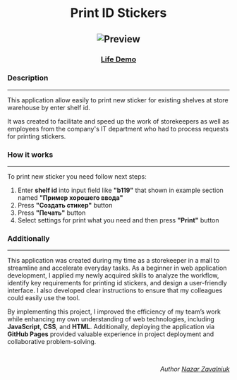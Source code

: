 <h1 align="center">Print ID Stickers</h1>

<h2 align="center">
<img alt="Preview" src="https://github.com/user-attachments/assets/1d9169e7-d650-41a7-adc7-d468c27fe128"/>
</h2>

<h3 align="center">
<a href="https://nazar-zavalniuk.github.io/Print-id-stickers/">Life Demo</a>
</h3>

<p><h3>Description</h3></p>
<hr/>

<p>This application allow easily to print new sticker for existing shelves at store warehouse by enter shelf id.</p>
<p>It was created to facilitate and speed up the work of storekeepers as well as employees from the company's IT department who had to process requests for printing stickers.</p>

<p><h3>How it works</h3></p>
<hr/>

<p>To print new sticker you need follow next steps:</p>

<ol>
<li>Enter <strong>shelf id</strong> into input field like <strong>"b119"</strong> that shown in example section named <strong>"Пример хорошего ввода"</strong></li>
<li>Press <strong>"Создать стикер"</strong> button</li>
<li>Press <strong>"Печать"</strong> button</li>
<li>Select settings for print what you need and then press <strong>"Print"</strong> button</li>
</ol>

<p><h3>Additionally</h3></p>
<hr/>

<p>This application was created during my time as a storekeeper in a mall to streamline and accelerate everyday tasks. As a beginner in web application development, I applied my newly acquired skills to analyze the workflow, identify key requirements for printing id stickers, and design a user-friendly interface. I also developed clear instructions to ensure that my colleagues could easily use the tool.</p>

<p>By implementing this project, I improved the efficiency of my team’s work while enhancing my own understanding of web technologies, including <strong>JavaScript</strong>, <strong>CSS</strong>, and <strong>HTML</strong>. Additionally, deploying the application via <strong>GitHub Pages</strong> provided valuable experience in project deployment and collaborative problem-solving.</p>
<br/>

<p align="right">
<em>Author <a href="https://github.com/Nazar-Zavalniuk">Nazar Zavalniuk</a></em>
</p>
